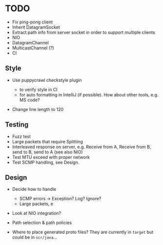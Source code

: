 # TODO

- Fix ping-pong client
- Inherit DatagramSocket 
- Extract path info from server socket in order to support multiple clients
- NIO
- DatagramChannel
- MulticastChannel (?)
- CI


## Style

- Use puppycrawl checkstyle plugin
  - to verify style in CI
  - for auto formatting in IntelliJ (if possible). How about other tools, e.g. MS code?

- Change line length to 120 




## Testing
- Fuzz test
- Large packets that require Splitting
- Interleaved response on server, e.g. Receive from A, Receive from B, send to B, send to A (see also NIO)
- Test MTU exceed with proper network
- Test SCMP handling, see Design.



## Design
- Decide how to handle 
  - SCMP errors -> Exception? Log? Ignore?
  - Large packets, e 
- Look at NIO integration?
- Path selection & path policies

- Where to place generated proto files? They are currently in `target` but could be in `scr/java`...
 
